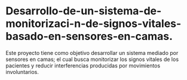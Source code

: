 # Desarrollo-de-un-sistema-de-monitorizaci-n-de-signos-vitales-basado-en-sensores-en-camas.
Este proyecto tiene como objetivo desarrollar un sistema mediado por sensores en camas; el cual busca monitorizar los signos vitales de los pacientes y reducir interferencias producidas por movimientos involuntarios.

